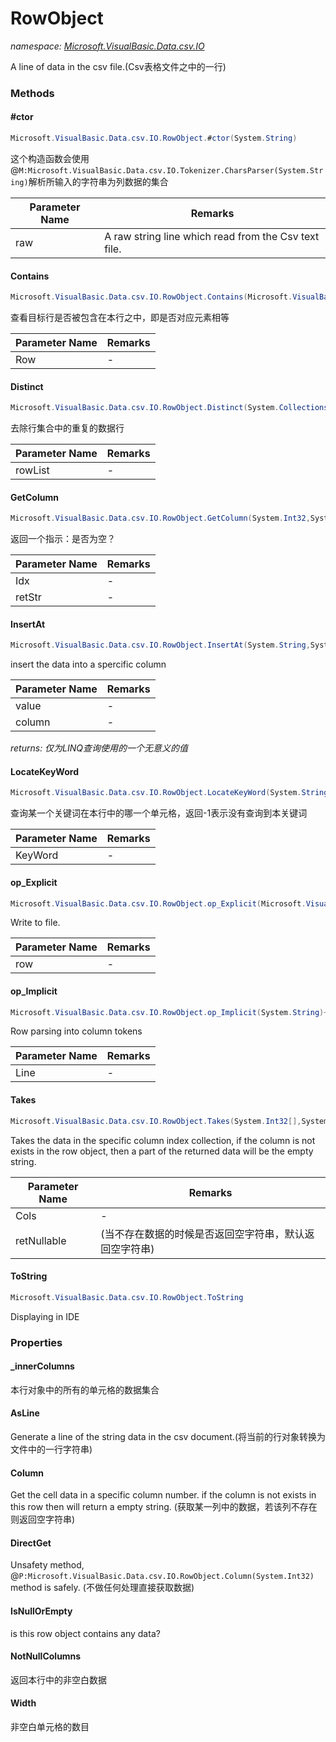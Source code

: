 ﻿# RowObject
_namespace: [Microsoft.VisualBasic.Data.csv.IO](./index.md)_

A line of data in the csv file.(Csv表格文件之中的一行)



### Methods

#### #ctor
```csharp
Microsoft.VisualBasic.Data.csv.IO.RowObject.#ctor(System.String)
```
这个构造函数会使用@``M:Microsoft.VisualBasic.Data.csv.IO.Tokenizer.CharsParser(System.String)``解析所输入的字符串为列数据的集合

|Parameter Name|Remarks|
|--------------|-------|
|raw|A raw string line which read from the Csv text file.|


#### Contains
```csharp
Microsoft.VisualBasic.Data.csv.IO.RowObject.Contains(Microsoft.VisualBasic.Data.csv.IO.RowObject)
```
查看目标行是否被包含在本行之中，即是否对应元素相等

|Parameter Name|Remarks|
|--------------|-------|
|Row|-|


#### Distinct
```csharp
Microsoft.VisualBasic.Data.csv.IO.RowObject.Distinct(System.Collections.Generic.IEnumerable{Microsoft.VisualBasic.Data.csv.IO.RowObject})
```
去除行集合中的重复的数据行

|Parameter Name|Remarks|
|--------------|-------|
|rowList|-|


#### GetColumn
```csharp
Microsoft.VisualBasic.Data.csv.IO.RowObject.GetColumn(System.Int32,System.String@)
```
返回一个指示：是否为空？

|Parameter Name|Remarks|
|--------------|-------|
|Idx|-|
|retStr|-|


#### InsertAt
```csharp
Microsoft.VisualBasic.Data.csv.IO.RowObject.InsertAt(System.String,System.Int32)
```
insert the data into a spercific column

|Parameter Name|Remarks|
|--------------|-------|
|value|-|
|column|-|


_returns: 仅为LINQ查询使用的一个无意义的值_

#### LocateKeyWord
```csharp
Microsoft.VisualBasic.Data.csv.IO.RowObject.LocateKeyWord(System.String,System.Boolean)
```
查询某一个关键词在本行中的哪一个单元格，返回-1表示没有查询到本关键词

|Parameter Name|Remarks|
|--------------|-------|
|KeyWord|-|


#### op_Explicit
```csharp
Microsoft.VisualBasic.Data.csv.IO.RowObject.op_Explicit(Microsoft.VisualBasic.Data.csv.IO.RowObject)~System.String
```
Write to file.

|Parameter Name|Remarks|
|--------------|-------|
|row|-|


#### op_Implicit
```csharp
Microsoft.VisualBasic.Data.csv.IO.RowObject.op_Implicit(System.String)~Microsoft.VisualBasic.Data.csv.IO.RowObject
```
Row parsing into column tokens

|Parameter Name|Remarks|
|--------------|-------|
|Line|-|


#### Takes
```csharp
Microsoft.VisualBasic.Data.csv.IO.RowObject.Takes(System.Int32[],System.Boolean)
```
Takes the data in the specific column index collection, if the column is not exists in the row object, then a part of the returned data will be the empty string.

|Parameter Name|Remarks|
|--------------|-------|
|Cols|-|
|retNullable|(当不存在数据的时候是否返回空字符串，默认返回空字符串)|


#### ToString
```csharp
Microsoft.VisualBasic.Data.csv.IO.RowObject.ToString
```
Displaying in IDE


### Properties

#### _innerColumns
本行对象中的所有的单元格的数据集合
#### AsLine
Generate a line of the string data in the csv document.(将当前的行对象转换为文件中的一行字符串)
#### Column
Get the cell data in a specific column number. if the column is not exists in this row then will return a empty string.
 (获取某一列中的数据，若该列不存在则返回空字符串)
#### DirectGet
Unsafety method, @``P:Microsoft.VisualBasic.Data.csv.IO.RowObject.Column(System.Int32)`` method is safely.
 (不做任何处理直接获取数据)
#### IsNullOrEmpty
is this row object contains any data?
#### NotNullColumns
返回本行中的非空白数据
#### Width
非空白单元格的数目
